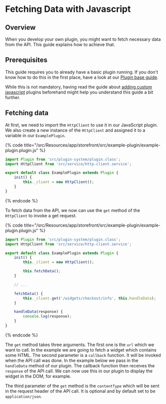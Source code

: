 # Fetching Data with Javascript

## Overview

When you develop your own plugin, you might want to fetch necessary data from the API. This guide explains how to achieve that.

## Prerequisites

This guide requires you to already have a basic plugin running. If you don't know how to do this in the first place, have a look at our [Plugin base guide](../plugin-base-guide.md).

While this is not mandatory, having read the guide about [adding custom javascript](add-custom-javascript.md) plugins beforehand might help you understand this guide a bit further.

## Fetching data

At first, we need to import the `HttpClient` to use it in our JavaScript plugin. We also create a new instance of the `HttpClient` and assigned it to a variable in our `ExamplePlugin`.

{% code title="<plugin root>/src/Resources/app/storefront/src/example-plugin/example-plugin.plugin.js" %}

```javascript
import Plugin from 'src/plugin-system/plugin.class';
import HttpClient from 'src/service/http-client.service';

export default class ExamplePlugin extends Plugin {
    init() {
        this._client = new HttpClient();
    }
}
```

{% endcode %}

To fetch data from the API, we now can use the `get` method of the `HttpClient` to invoke a get request.

{% code title="<plugin root>/src/Resources/app/storefront/src/example-plugin/example-plugin.plugin.js" %}

```javascript
import Plugin from 'src/plugin-system/plugin.class';
import HttpClient from 'src/service/http-client.service';

export default class ExamplePlugin extends Plugin {
    init() {
        this._client = new HttpClient();

        this.fetchData();
    }

    // ...

    fetchData() {
        this._client.get('/widgets/checkout/info', this.handleData);
    }

    handleData(response) {
        console.log(response);
    }
}
```

{% endcode %}

The `get` method takes three arguments. The first one is the `url` which we want to call. In the example we are going to fetch a widget which contains some HTML. The second parameter is a `callback` function. It will be invoked when the API call was done. In the example below we pass in the `handleData` method of our plugin. The callback function then receives the `response` of the API call. We can now use this in our plugin to display the widget in the DOM, for example.

The third parameter of the `get` method is the `contentType` which will be sent in the request header of the API call. It is optional and by default set to be `application/json`.
